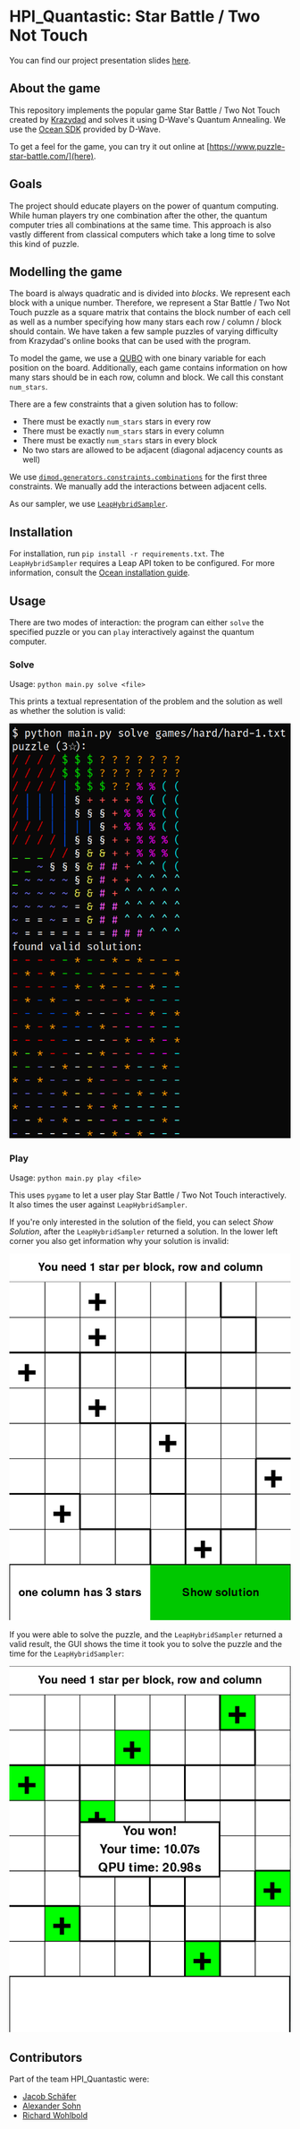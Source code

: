 # HPI_Quantastic: Star Battle / Two Not Touch

You can find our project presentation slides [here](iquhack2021_hpi_quantastic.pdf). 

## About the game
This repository implements the popular game Star Battle / Two Not Touch created by [Krazydad](https://krazydad.com/twonottouch/) and solves it using D-Wave's Quantum Annealing. We use the [Ocean SDK](https://docs.ocean.dwavesys.com/en/stable/) provided by D-Wave.

To get a feel for the game, you can try it out online at [https://www.puzzle-star-battle.com/](here).

## Goals
The project should educate players on the power of quantum computing. While human players try one combination after the other, the quantum computer tries all combinations at the same time. This approach is also vastly different from classical computers which take a long time to solve this kind of puzzle.

## Modelling the game
The board is always quadratic and is divided into _blocks_. We represent each block with a unique number. Therefore, we represent a Star Battle / Two Not Touch puzzle as a square matrix that contains the block number of each cell as well as a number specifying how many stars each row / column / block should contain. We have taken a few sample puzzles of varying difficulty from Krazydad's online books that can be used with the program.

To model the game, we use a [QUBO](https://en.wikipedia.org/wiki/Quadratic_unconstrained_binary_optimization) with one binary variable for each position on the board. Additionally, each game contains information on how many stars should be in each row, column and block. We call this constant `num_stars`.

There are a few constraints that a given solution has to follow:

- There must be exactly `num_stars` stars in every row
- There must be exactly `num_stars` stars in every column
- There must be exactly `num_stars` stars in every block
- No two stars are allowed to be adjacent (diagonal adjacency counts as well)

We use [`dimod.generators.constraints.combinations`](https://docs.ocean.dwavesys.com/projects/dimod/en/latest/reference/bqm/generated/dimod.generators.constraints.combinations.html) for the first three constraints. We manually add the interactions between adjacent cells.

As our sampler, we use [`LeapHybridSampler`](https://docs.ocean.dwavesys.com/projects/system/en/stable/reference/samplers.html#leaphybridsampler).

## Installation

For installation, run `pip install -r requirements.txt`. The `LeapHybridSampler` requires a Leap API token to be configured. For more information, consult the [Ocean installation guide](https://docs.ocean.dwavesys.com/en/stable/overview/install.html).

## Usage

There are two modes of interaction: the program can either `solve` the specified puzzle or you can `play` interactively against the quantum computer.

### Solve

Usage: `python main.py solve <file>`

This prints a textual representation of the problem and the solution as well as whether the solution is valid:

![program output](screenshots/output.png)

### Play
Usage: `python main.py play <file>`

This uses `pygame` to let a user play Star Battle / Two Not Touch interactively. It also times the user against `LeapHybridSampler`.

If you're only interested in the solution of the field, you can select _Show Solution_, after the `LeapHybridSampler` returned a solution. In the lower left corner you also get information why your solution is invalid:

![gui output](screenshots/gui_not_solved.png)

If you were able to solve the puzzle, and the `LeapHybridSampler` returned a valid result, the GUI shows the time it took you to solve the puzzle and the time for the `LeapHybridSampler`:

![gui output](screenshots/gui_solved.png)

## Contributors

Part of the team HPI_Quantastic were:

- [Jacob Schäfer](https://github.com/jacob271)
- [Alexander Sohn](https://github.com/Sohn123)
- [Richard Wohlbold](https://github.com/rgwohlbold)
